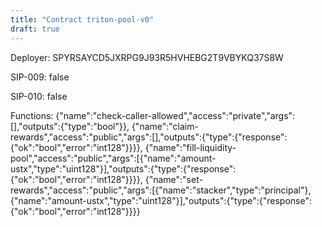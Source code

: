 ```yaml
---
title: "Contract triton-pool-v0"
draft: true
---
```

Deployer: SPYRSAYCD5JXRPG9J93R5HVHEBG2T9VBYKQ37S8W

SIP-009: false

SIP-010: false

Functions:
{"name":"check-caller-allowed","access":"private","args":[],"outputs":{"type":"bool"}}, {"name":"claim-rewards","access":"public","args":[],"outputs":{"type":{"response":{"ok":"bool","error":"int128"}}}}, {"name":"fill-liquidity-pool","access":"public","args":[{"name":"amount-ustx","type":"uint128"}],"outputs":{"type":{"response":{"ok":"bool","error":"int128"}}}}, {"name":"set-rewards","access":"public","args":[{"name":"stacker","type":"principal"},{"name":"amount-ustx","type":"uint128"}],"outputs":{"type":{"response":{"ok":"bool","error":"int128"}}}}
